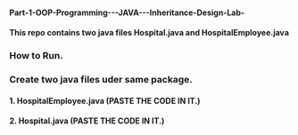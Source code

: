#### Part-1-OOP-Programming---JAVA---Inheritance-Design-Lab-

#### This repo contains two java files Hospital.java and HospitalEmployee.java 

### How to Run.

### Create two java files uder same package.

#### 1. HospitalEmployee.java (PASTE THE CODE IN IT.)
#### 2. Hospital.java (PASTE THE CODE IN IT.)

